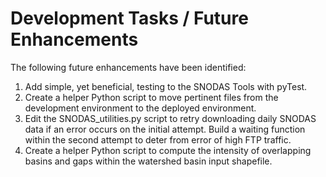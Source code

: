 # Development Tasks / Future Enhancements

The following future enhancements have been identified:

1. Add simple, yet beneficial, testing to the SNODAS Tools with pyTest. 
2. Create a helper Python script to move pertinent files from the development 
environment to the deployed environment. 
3. Edit the SNODAS_utilities.py script to retry downloading daily SNODAS data
if an error occurs on the initial attempt. Build a waiting function within 
the second attempt to deter from error of high FTP traffic. 
4. Create a helper Python script to compute the intensity of overlapping basins 
and gaps within the watershed basin input shapefile.
 
